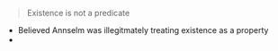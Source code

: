 > Existence is not a predicate

- Believed Annselm was illegitmately treating existence as a property
- 